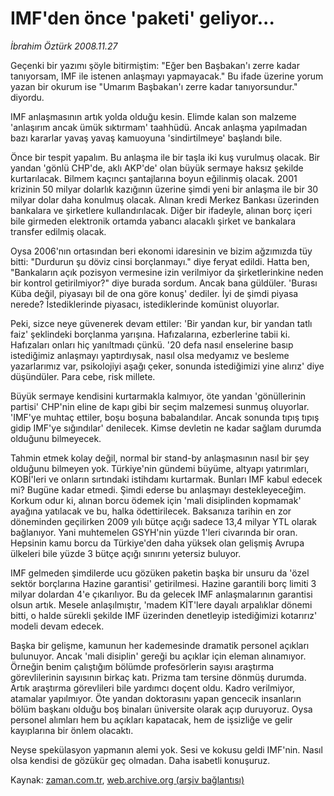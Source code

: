 # IMF'den önce 'paketi' geliyor...

*İbrahim Öztürk 2008.11.27*

<tr><td class="metin" colspan="2" style="padding-top: 20px; padding-left: 5px; padding-right: 10px;">Geçenki bir yazımı şöyle bitirmiştim: "Eğer ben Başbakan'ı zerre kadar tanıyorsam, IMF ile istenen anlaşmayı yapmayacak." Bu ifade üzerine yorum yazan bir okurum ise "Umarım Başbakan'ı zerre kadar tanıyorsundur." diyordu.</td></tr><tr><td class="metin" colspan="2" style="padding-top: 20px; padding-left: 5px; padding-right: 10px;"><p> IMF anlaşmasının artık yolda olduğu kesin. Elimde kalan son malzeme 'anlaşırım ancak ümük sıktırmam' taahhüdü. Ancak anlaşma yapılmadan bazı kararlar yavaş yavaş kamuoyuna 'sindirtilmeye' başlandı bile. 
<p> Önce bir tespit yapalım. Bu anlaşma ile bir taşla iki kuş vurulmuş olacak. Bir yandan 'gönlü CHP'de, aklı AKP'de' olan büyük sermaye haksız şekilde kurtarılacak. Bilmem kaçıncı şantajlarına boyun eğilinmiş olacak. 2001 krizinin 50 milyar dolarlık kazığının üzerine şimdi yeni bir anlaşma ile bir 30 milyar dolar daha konulmuş olacak. Alınan kredi Merkez Bankası üzerinden bankalara ve şirketlere kullandırılacak. Diğer bir ifadeyle, alınan borç içeri bile girmeden elektronik ortamda yabancı alacaklı şirket ve bankalara transfer edilmiş olacak. 
<p> Oysa 2006'nın ortasından beri ekonomi idaresinin ve bizim ağzımızda tüy bitti: "Durdurun şu döviz cinsi borçlanmayı." diye feryat edildi. Hatta ben, "Bankaların açık pozisyon vermesine izin verilmiyor da şirketlerinkine neden bir kontrol getirilmiyor?" diye burada sordum. Ancak bana güldüler. 'Burası Küba değil, piyasayı bil de ona göre konuş' dediler. İyi de şimdi piyasa nerede? İstediklerinde piyasacı, istediklerinde komünist oluyorlar. 
<p> Peki, sizce neye güvenerek devam ettiler: 'Bir yandan kur, bir yandan tatlı faiz' şeklindeki borçlanma yarışına. Hafızalarına, ezberlerine tabii ki. Hafızaları onları hiç yanıltmadı çünkü. '20 defa nasıl enselerine basıp istediğimiz anlaşmayı yaptırdıysak, nasıl olsa medyamız ve besleme yazarlarımız var, psikolojiyi aşağı çeker, sonunda istediğimizi yine alırız' diye düşündüler. Para cebe, risk millete. 
<p> Büyük sermaye kendisini kurtarmakla kalmıyor, öte yandan 'gönüllerinin partisi' CHP'nin eline de kapı gibi bir seçim malzemesi sunmuş oluyorlar. 'IMF'ye muhtaç ettiler, boşu boşuna babalandılar. Ancak sonunda tıpış tıpış gidip IMF'ye sığındılar' denilecek. Kimse devletin ne kadar sağlam durumda olduğunu bilmeyecek. 
<p> Tahmin etmek kolay değil, normal bir stand-by anlaşmasının nasıl bir şey olduğunu bilmeyen yok. Türkiye'nin gündemi büyüme, altyapı yatırımları, KOBİ'leri ve onların sırtındaki istihdamı kurtarmak. Bunları IMF kabul edecek mi? Bugüne kadar etmedi. Şimdi ederse bu anlaşmayı destekleyeceğim. Korkum odur ki, alınan borcu ödemek için 'mali disiplinden kopmamak' ayağına yatılacak ve bu, halka ödettirilecek. Baksanıza tarihin en zor döneminden geçilirken 2009 yılı bütçe açığı sadece 13,4 milyar YTL olarak bağlanıyor. Yani muhtemelen GSYH'nin yüzde 1'leri civarında bir oran. Hepsinin kamu borcu da Türkiye'den daha yüksek olan gelişmiş Avrupa ülkeleri bile yüzde 3 bütçe açığı sınırını yetersiz buluyor. 
<p> IMF gelmeden şimdilerde ucu gözüken paketin başka bir unsuru da 'özel sektör borçlarına Hazine garantisi' getirilmesi. Hazine garantili borç limiti 3 milyar dolardan 4'e çıkarılıyor. Bu da gelecek IMF anlaşmalarının garantisi olsun artık. Mesele anlaşılmıştır, 'madem KİT'lere dayalı arpalıklar dönemi bitti, o halde sürekli şekilde IMF üzerinden denetleyip istediğimizi kotarırız' modeli devam edecek. 
<p> Başka bir gelişme, kamunun her kademesinde dramatik personel açıkları bulunuyor. Ancak 'mali disiplin' gereği bu açıklar için eleman alınamıyor. Örneğin benim çalıştığım bölümde profesörlerin sayısı araştırma görevlilerinin sayısının birkaç katı. Prizma tam tersine dönmüş durumda. Artık araştırma görevlileri bile yardımcı doçent oldu. Kadro verilmiyor, atamalar yapılmıyor. Öte yandan doktorasını yapan gencecik insanların bölüm başkanı olduğu boş binaları üniversite olarak açıp duruyoruz. Oysa personel alımları hem bu açıkları kapatacak, hem de işsizliğe ve gelir kayıplarına bir önlem olacaktı. 
<p> Neyse spekülasyon yapmanın alemi yok. Sesi ve kokusu geldi IMF'nin. Nasıl olsa kendisi de gözükür geç olmadan. Daha isabetli konuşuruz.<br/></p></p></p></p></p></p></p></p></p></td></tr>

Kaynak: [zaman.com.tr](http://zaman.com.tr/yazar.do?yazino=764683), [web.archive.org (arşiv bağlantısı)](http://web.archive.org/web/20081221120626/http://www.zaman.com.tr:80/yazar.do?yazino=764683)
